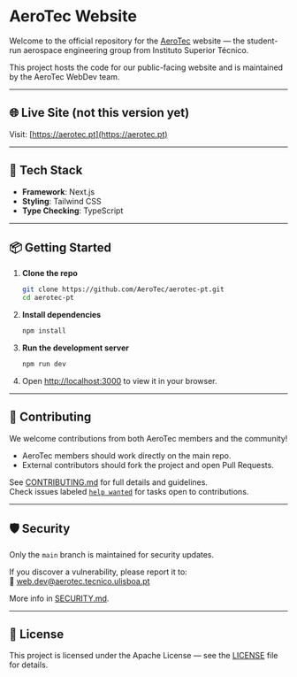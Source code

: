 # AeroTec Website

Welcome to the official repository for the [AeroTec](https://aerotec.pt/) website — the student-run aerospace engineering group from Instituto Superior Técnico.

This project hosts the code for our public-facing website and is maintained by the AeroTec WebDev team.

---

## 🌐 Live Site (not this version yet)

Visit: [https://aerotec.pt](https://aerotec.pt)

---

## 🚀 Tech Stack

- **Framework**: Next.js
- **Styling**: Tailwind CSS
- **Type Checking**: TypeScript

---

## 📦 Getting Started

1. **Clone the repo**
   ```bash
   git clone https://github.com/AeroTec/aerotec-pt.git
   cd aerotec-pt
   ```

2. **Install dependencies**
   ```bash
   npm install
   ```

3. **Run the development server**
   ```bash
   npm run dev
   ```

4. Open [http://localhost:3000](http://localhost:3000) to view it in your browser.

---

## 🤝 Contributing

We welcome contributions from both AeroTec members and the community!

- AeroTec members should work directly on the main repo.
- External contributors should fork the project and open Pull Requests.

See [CONTRIBUTING.md](./CONTRIBUTING.md) for full details and guidelines.  
Check issues labeled [`help wanted`](https://github.com/AeroTec/aerotec-pt/labels/help%20wanted) for tasks open to contributions.

---

## 🛡️ Security

Only the `main` branch is maintained for security updates.

If you discover a vulnerability, please report it to:  
📧 [web.dev@aerotec.tecnico.ulisboa.pt](mailto:web.dev@aerotec.tecnico.ulisboa.pt)

More info in [SECURITY.md](./SECURITY.md).

---

## 📄 License

This project is licensed under the Apache License — see the [LICENSE](./LICENSE) file for details.
